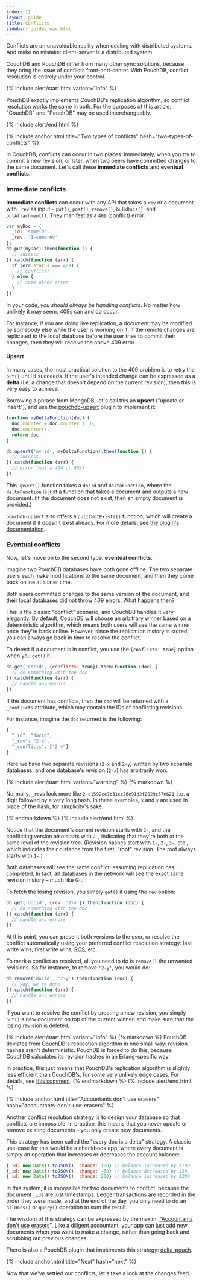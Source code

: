 ```yaml
---
index: 11
layout: guide
title: Conflicts
sidebar: guides_nav.html
---
```


Conflicts are an unavoidable reality when dealing with distributed systems. And make no mistake: client-server *is* a distributed system.

CouchDB and PouchDB differ from many other sync solutions, because they bring the issue of conflicts front-and-center. With PouchDB, conflict resolution is entirely under your control.

{% include alert/start.html variant="info" %}

PouchDB exactly implements CouchDB's replication algorithm, so conflict resolution works the same in both. For the purposes of this article, "CouchDB" and "PouchDB" may be used interchangeably.

{% include alert/end.html %}

{% include anchor.html title="Two types of conflicts" hash="two-types-of-conflicts" %}

In CouchDB, conflicts can occur in two places: immediately, when you try to commit a new revision, or later, when two peers have committed changes to the same document. Let's call these **immediate conflicts** and **eventual conflicts**.

### Immediate conflicts

**Immediate conflicts** can occur with any API that takes a `rev` or a document with `_rev` as input &ndash; `put()`, `post()`, `remove()`, `bulkDocs()`, and `putAttachment()`. They manifest as a `409` (conflict) error:

```js
var myDoc = {
  _id: 'someid',
  _rev: '1-somerev'
};
db.put(myDoc).then(function () {
  // success
}).catch(function (err) {
  if (err.status === 409) {
    // conflict!
  } else {
    // some other error
  }
});
```

In your code, *you should always be handling conflicts*. No matter how unlikely it may seem, 409s can and do occur.

For instance, if you are doing live replication, a document may be modified by somebody else while the user is working on it. If the remote changes are replicated to the local database before the user tries to commit their changes, then they will receive the above 409 error.

#### Upsert

In many cases, the most practical solution to the 409 problem is to retry the `put()` until it succeeds. If the user's intended change can be expressed as a **delta** (i.e. a change that doesn't depend on the current revision), then this is very easy to achieve.

Borrowing a phrase from MongoDB, let's call this an **upsert** ("update or insert"), and use the [pouchdb-upsert](https://github.com/pouchdb/pouchdb-upsert) plugin to implement it:

```js
function myDeltaFunction(doc) {
  doc.counter = doc.counter || 0;
  doc.counter++;
  return doc;
}

db.upsert('my_id', myDeltaFunction).then(function () {
  // success!
}).catch(function (err) {
  // error (not a 404 or 409)
});
```

This `upsert()` function takes a `docId` and `deltaFunction`, where the `deltaFunction` is just a function that takes a document and outputs a new document. (If the document does not exist, then an empty document is provided.)

`pouchdb-upsert` also offers a `putIfNotExists()` function, which will create a document if it doesn't exist already. For more details, see [the plugin's documentation](https://github.com/pouchdb/pouchdb-upsert#readme).

### Eventual conflicts

Now, let's move on to the second type: **eventual conflicts**.

Imagine two PouchDB databases have both gone offline. The two separate users each make modifications to the same document, and then they come back online at a later time.

Both users committed changes to the same version of the document, and their local databases did not throw 409 errors. What happens then?

This is the classic "conflict" scenario, and CouchDB handles it very elegantly. By default, CouchDB will choose an arbitrary winner based on a deterministic algorithm, which means both users will see the same winner once they're back online. However, since the replication history is stored, you can always go back in time to resolve the conflict.

To detect if a document is in conflict, you use the `{conflicts: true}` option when you `get()` it.

```js
db.get('docid', {conflicts: true}).then(function (doc) {
  // do something with the doc
}).catch(function (err) {
  // handle any errors
});
```

If the document has conflicts, then the `doc` will be returned with a `_conflicts` attribute, which may contain the IDs of conflicting revisions.

For instance, imagine the `doc` returned is the following:

```js
{
  "_id": "docid",
  "_rev": "2-x",
  "_conflicts": ["2-y"]
}
```

Here we have two separate revisions (`2-x` and `2-y`) written by two separate databases, and one database's revision (`2-x`) has arbitrarily won.

{% include alert/start.html variant="warning" %}
{% markdown %}

Normally, `_rev`s look more like `2-c1592ce7b31cc26e91d2f2029c57e621`, i.e. a digit followed by a very long hash. In these examples, `x` and `y` are used in place of the hash, for simplicity's sake.

{% endmarkdown %}
{% include alert/end.html %}

Notice that the document's current revision starts with `2-`, and the conflicting version also starts with `2-`, indicating that they're both at the same level of the revision tree. (Revision hashes start with `1-`, `2-`, `3-`, etc., which indicates their distance from the first, "root" revision. The root always starts with `1-`.)

Both databases will see the same conflict, assuming replication has completed. In fact, all databases in the network will see the exact same revision history &ndash; much like Git.

To fetch the losing revision, you simply `get()` it using the `rev` option:

```js
db.get('docid', {rev: '2-y'}).then(function (doc) {
  // do something with the doc
}).catch(function (err) {
  // handle any errors
});
```

At this point, you can present both versions to the user, or resolve the conflict automatically using your preferred conflict resolution strategy: last write wins, first write wins, [RCS](https://www.gnu.org/software/rcs/), etc.

To mark a conflict as resolved, all you need to do is `remove()` the unwanted revisions. So for instance, to remove `'2-y'`, you would do:

```js
db.remove('docid', '2-y').then(function (doc) {
  // yay, we're done
}).catch(function (err) {
  // handle any errors
});
```

If you want to resolve the conflict by creating a new revision, you simply `put()` a new document on top of the current winner, and make sure that the losing revision is deleted.

{% include alert/start.html variant="info" %}
{% markdown %}
PouchDB deviates from CouchDB's replication algorithm in one small way: revision hashes aren't deterministic. PouchDB is forced to do this, because CouchDB calculates its revision hashes in an Erlang-specific way.

In practice, this just means that PouchDB's replication algorithm is slightly less efficient than CouchDB's, for some very unlikely edge cases. For details, see [this comment](https://github.com/pouchdb/pouchdb/issues/2451#issuecomment-77386826).
{% endmarkdown %}
{% include alert/end.html %}

{% include anchor.html title="Accountants don't use erasers" hash="accountants-don't-use-erasers" %}

Another conflict resolution strategy is to design your database so that conflicts are impossible. In practice, this means that you never update or remove existing documents &ndash; you only create new documents.

This strategy has been called the "every doc is a delta" strategy. A classic use-case for this would be a checkbook app, where every document is simply an operation that increases or decreases the account balance:

```js
{_id: new Date().toJSON(), change: 100} // balance increased by $100
{_id: new Date().toJSON(), change: -50} // balance decreased by $50
{_id: new Date().toJSON(), change: 200} // balance increased by $200
```

In this system, it is impossible for two documents to conflict, because the document `_id`s are just timestamps. Ledger transactions are recorded in the order they were made, and at the end of the day, you only need to do an `allDocs()` or `query()` operation to sum the result.

The wisdom of this strategy can be expressed by the maxim: ["Accountants don't use erasers"](http://blogs.msdn.com/b/pathelland/archive/2007/06/14/accountants-don-t-use-erasers.aspx). Like a diligent accountant, your app can just add new documents when you want to make a change, rather than going back and scrubbing out previous changes.

There is also a PouchDB plugin that implements this strategy: [delta-pouch](https://github.com/redgeoff/delta-pouch).

{% include anchor.html title="Next" hash="next" %}

Now that we've settled our conflicts, let's take a look at the changes feed.

